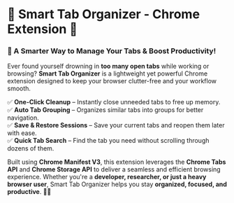 # **🧠 Smart Tab Organizer - Chrome Extension** 🚀  

### **🔹 A Smarter Way to Manage Your Tabs & Boost Productivity!**  

Ever found yourself drowning in **too many open tabs** while working or browsing? **Smart Tab Organizer** is a lightweight yet powerful Chrome extension designed to keep your browser clutter-free and your workflow smooth.  

✅ **One-Click Cleanup** – Instantly close unneeded tabs to free up memory.  
✅ **Auto Tab Grouping** – Organizes similar tabs into groups for better navigation.  
✅ **Save & Restore Sessions** – Save your current tabs and reopen them later with ease.  
✅ **Quick Tab Search** – Find the tab you need without scrolling through dozens of them.  

Built using **Chrome Manifest V3**, this extension leverages the **Chrome Tabs API** and **Chrome Storage API** to deliver a seamless and efficient browsing experience. Whether you're a **developer, researcher, or just a heavy browser user**, Smart Tab Organizer helps you stay **organized, focused, and productive**. 🚀🔥

